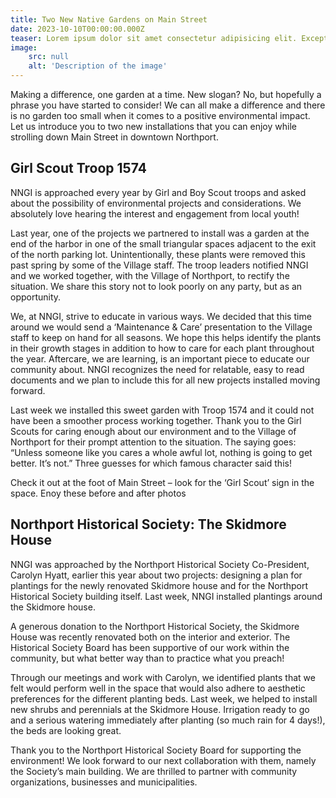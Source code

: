 ```yaml
---
title: Two New Native Gardens on Main Street
date: 2023-10-10T00:00:00.000Z
teaser: Lorem ipsum dolor sit amet consectetur adipisicing elit. Excepturi, fugit.
image:
    src: null
    alt: 'Description of the image'
---
```


Making a difference, one garden at a time. New slogan? No, but hopefully a phrase you have started to consider! We can all make a difference and there is no garden too small when it comes to a positive environmental impact. Let us introduce you to two new installations that you can enjoy while strolling down Main Street in downtown Northport.

## Girl Scout Troop 1574

NNGI is approached every year by Girl and Boy Scout troops and asked about the possibility of environmental projects and considerations. We absolutely love hearing the interest and engagement from local youth!

Last year, one of the projects we partnered to install was a garden at the end of the harbor in one of the small triangular spaces adjacent to the exit of the north parking lot. Unintentionally, these plants were removed this past spring by some of the Village staff. The troop leaders notified NNGI and we worked together, with the Village of Northport, to rectify the situation. We share this story not to look poorly on any party, but as an opportunity.

We, at NNGI, strive to educate in various ways. We decided that this time around we would send a ‘Maintenance & Care’ presentation to the Village staff to keep on hand for all seasons. We hope this helps identify the plants in their growth stages in addition to how to care for each plant throughout the year. Aftercare, we are learning, is an important piece to educate our community about. NNGI recognizes the need for relatable, easy to read documents and we plan to include this for all new projects installed moving forward.

Last week we installed this sweet garden with Troop 1574 and it could not have been a smoother process working together. Thank you to the Girl Scouts for caring enough about our environment and to the Village of Northport for their prompt attention to the situation. The saying goes: “Unless someone like you cares a whole awful lot, nothing is going to get better. It’s not.” Three guesses for which famous character said this!

Check it out at the foot of Main Street – look for the ‘Girl Scout’ sign in the space. Enoy these before and after photos

## Northport Historical Society: The Skidmore House

NNGI was approached by the Northport Historical Society Co-President, Carolyn Hyatt, earlier this year about two projects: designing a plan for plantings for the newly renovated Skidmore house and for the Northport Historical Society building itself. Last week, NNGI installed plantings around the Skidmore house.

A generous donation to the Northport Historical Society, the Skidmore House was recently renovated both on the interior and exterior. The Historical Society Board has been supportive of our work within the community, but what better way than to practice what you preach!

Through our meetings and work with Carolyn, we identified plants that we felt would perform well in the space that would also adhere to aesthetic preferences for the different planting beds. Last week, we helped to install new shrubs and perennials at the Skidmore House. Irrigation ready to go and a serious watering immediately after planting (so much rain for 4 days!), the beds are looking great.

Thank you to the Northport Historical Society Board for supporting the environment! We look forward to our next collaboration with them, namely the Society’s main building. We are thrilled to partner with community organizations, businesses and municipalities.
